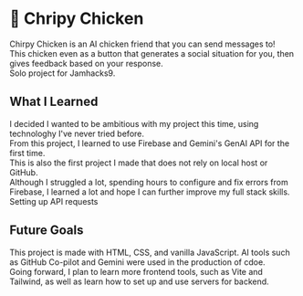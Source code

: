 # 🐓 Chripy Chicken  
Chirpy Chicken is an AI chicken friend that you can send messages to!  
This chicken even as a button that generates a social situation for you, then gives feedback based on your response.  
Solo project for Jamhacks9.  

## What I Learned  
I decided I wanted to be ambitious with my project this time, using technologhy I've never tried before.  
From this project, I learned to use Firebase and Gemini's GenAI API for the first time.  
This is also the first project I made that does not rely on local host or GitHub.  
Although I struggled a lot, spending hours to configure and fix errors from Firebase, I learned a lot and hope I can further improve my full stack skills.  
Setting up API requests 

## Future Goals  
This project is made with HTML, CSS, and vanilla JavaScript. AI tools such as GitHub Co-pilot and Gemini were used in the production of cdoe.  
Going forward, I plan to learn more frontend tools, such as Vite and Tailwind, as well as learn how to set up and use servers for backend.  